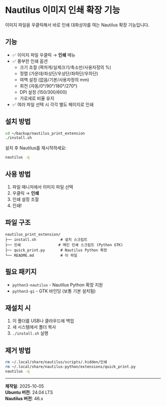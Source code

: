 # Nautilus 이미지 인쇄 확장 기능

이미지 파일을 우클릭해서 바로 인쇄 대화상자를 여는 Nautilus 확장 기능입니다.

## 기능

- ✅ 이미지 파일 우클릭 → **인쇄** 메뉴
- ✅ 풍부한 인쇄 옵션
  - 크기 조절 (꽉차게/실제크기/축소만/사용자정의 %)
  - 정렬 (가운데/좌상단/우상단/좌하단/우하단)
  - 여백 설정 (없음/기본/사용자정의 mm)
  - 회전 (자동/0°/90°/180°/270°)
  - DPI 설정 (150/300/600)
  - 가로세로 비율 유지
- ✅ 여러 파일 선택 시 각각 별도 페이지로 인쇄

## 설치 방법

```bash
cd ~/backup/nautilus_print_extension
./install.sh
```

설치 후 Nautilus를 재시작하세요:
```bash
nautilus -q
```

## 사용 방법

1. 파일 매니저에서 이미지 파일 선택
2. 우클릭 → **인쇄**
3. 인쇄 설정 조절
4. 인쇄!

## 파일 구조

```
nautilus_print_extension/
├── install.sh           # 설치 스크립트
├── 인쇄                 # 메인 인쇄 스크립트 (Python GTK)
├── quick_print.py       # Nautilus Python 확장
└── README.md            # 이 파일
```

## 필요 패키지

- `python3-nautilus` - Nautilus Python 확장 지원
- `python3-gi` - GTK 바인딩 (보통 기본 설치됨)

## 재설치 시

1. 이 폴더를 USB나 클라우드에 백업
2. 새 시스템에서 폴더 복사
3. `./install.sh` 실행

## 제거 방법

```bash
rm ~/.local/share/nautilus/scripts/.hidden/인쇄
rm ~/.local/share/nautilus-python/extensions/quick_print.py
nautilus -q
```

---

**제작일**: 2025-10-05  
**Ubuntu 버전**: 24.04 LTS  
**Nautilus 버전**: 46.x
